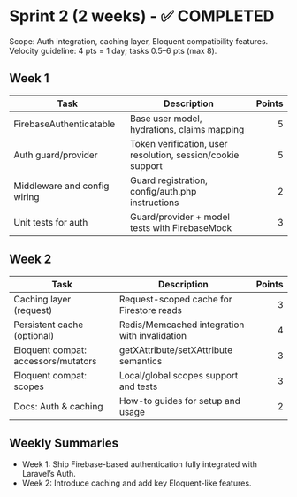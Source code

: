 # Sprint 2 (2 weeks) - ✅ COMPLETED

Scope: Auth integration, caching layer, Eloquent compatibility features.
Velocity guideline: 4 pts = 1 day; tasks 0.5–6 pts (max 8).

## Week 1

| Task | Description | Points |
| --- | --- | ---: |
| FirebaseAuthenticatable | Base user model, hydrations, claims mapping | 5 |
| Auth guard/provider | Token verification, user resolution, session/cookie support | 5 |
| Middleware and config wiring | Guard registration, config/auth.php instructions | 2 |
| Unit tests for auth | Guard/provider + model tests with FirebaseMock | 3 |

## Week 2

| Task | Description | Points |
| --- | --- | ---: |
| Caching layer (request) | Request-scoped cache for Firestore reads | 3 |
| Persistent cache (optional) | Redis/Memcached integration with invalidation | 4 |
| Eloquent compat: accessors/mutators | getXAttribute/setXAttribute semantics | 3 |
| Eloquent compat: scopes | Local/global scopes support and tests | 3 |
| Docs: Auth & caching | How-to guides for setup and usage | 2 |

## Weekly Summaries
- Week 1: Ship Firebase-based authentication fully integrated with Laravel’s Auth.
- Week 2: Introduce caching and add key Eloquent-like features.

